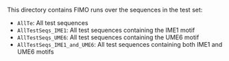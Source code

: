 This directory contains FIMO runs over the sequences in the test set:

 - `AllTe`: All test sequences
 - `AllTestSeqs_IME1`: All test sequences containing the IME1 motif
 - `AllTestSeqs_UME6`: All test sequences containing the UME6 motif
 - `AllTestSeqs_IME1_and_UME6`: All test sequences containing both IME1 and UME6 motifs

